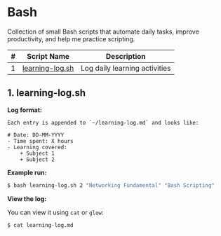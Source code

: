 # Bash

Collection of small Bash scripts that automate daily tasks, improve productivity, and help me practice scripting.

| #   | Script Name                          | Description                   |
| --- | ------------------------------------ | ----------------------------- |
| 1   | [learning-log.sh](#1-learning-logsh) | Log daily learning activities |

## 1. learning-log.sh

**Log format:**

```
Each entry is appended to `~/learning-log.md` and looks like:

# Date: DD-MM-YYYY
- Time spent: X hours
- Learning covered:
    + Subject 1
    + Subject 2
```

**Example run:**

```bash
$ bash learning-log.sh 2 "Networking Fundamental" "Bash Scripting"
```

**View the log:**

You can view it using `cat` or `glow`:

```bash
$ cat learning-log.md
```
